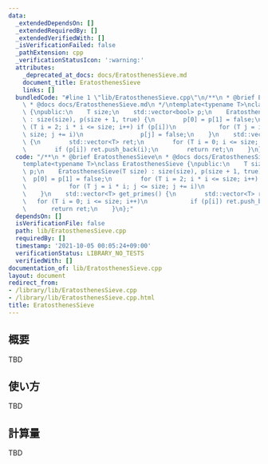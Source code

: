 ```yaml
---
data:
  _extendedDependsOn: []
  _extendedRequiredBy: []
  _extendedVerifiedWith: []
  _isVerificationFailed: false
  _pathExtension: cpp
  _verificationStatusIcon: ':warning:'
  attributes:
    _deprecated_at_docs: docs/EratosthenesSieve.md
    document_title: EratosthenesSieve
    links: []
  bundledCode: "#line 1 \"lib/EratosthenesSieve.cpp\"\n/**\n * @brief EratosthenesSieve\n\
    \ * @docs docs/EratosthenesSieve.md\n */\ntemplate<typename T>\nclass EratosthenesSieve\
    \ {\npublic:\n    T size;\n    std::vector<bool> p;\n    EratosthenesSieve(T size)\
    \ : size(size), p(size + 1, true) {\n        p[0] = p[1] = false;\n        for\
    \ (T i = 2; i * i <= size; i++) if (p[i])\n            for (T j = i * i; j <=\
    \ size; j += i)\n                p[j] = false;\n    }\n    std::vector<T> get_primes()\
    \ {\n        std::vector<T> ret;\n        for (T i = 0; i <= size; i++)\n    \
    \        if (p[i]) ret.push_back(i);\n        return ret;\n    }\n};\n"
  code: "/**\n * @brief EratosthenesSieve\n * @docs docs/EratosthenesSieve.md\n */\n\
    template<typename T>\nclass EratosthenesSieve {\npublic:\n    T size;\n    std::vector<bool>\
    \ p;\n    EratosthenesSieve(T size) : size(size), p(size + 1, true) {\n      \
    \  p[0] = p[1] = false;\n        for (T i = 2; i * i <= size; i++) if (p[i])\n\
    \            for (T j = i * i; j <= size; j += i)\n                p[j] = false;\n\
    \    }\n    std::vector<T> get_primes() {\n        std::vector<T> ret;\n     \
    \   for (T i = 0; i <= size; i++)\n            if (p[i]) ret.push_back(i);\n \
    \       return ret;\n    }\n};"
  dependsOn: []
  isVerificationFile: false
  path: lib/EratosthenesSieve.cpp
  requiredBy: []
  timestamp: '2021-10-05 00:05:24+09:00'
  verificationStatus: LIBRARY_NO_TESTS
  verifiedWith: []
documentation_of: lib/EratosthenesSieve.cpp
layout: document
redirect_from:
- /library/lib/EratosthenesSieve.cpp
- /library/lib/EratosthenesSieve.cpp.html
title: EratosthenesSieve
---
```

## 概要

TBD

## 使い方

TBD

## 計算量

TBD